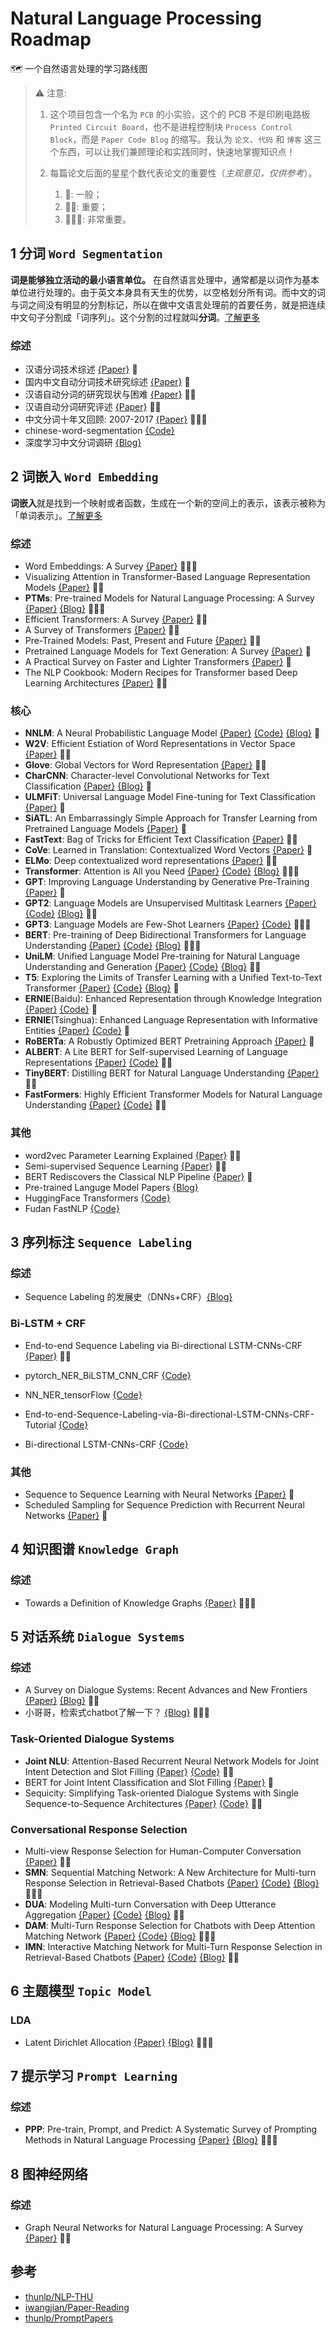# Natural Language Processing Roadmap

🗺️ 一个自然语言处理的学习路线图

> ⚠️ 注意:
>
> 1. 这个项目包含一个名为 `PCB` 的小实验，这个的 PCB 不是印刷电路板 `Printed Circuit Board`，也不是进程控制块 `Process Control Block`，而是 `Paper Code Blog` 的缩写。我认为 `论文`、`代码` 和 `博客` 这三个东西，可以让我们兼顾理论和实践同时，快速地掌握知识点！
>
> 2. 每篇论文后面的星星个数代表论文的重要性（*主观意见，仅供参考*）。
>     1. 🌟: 一般；
>     2. 🌟🌟: 重要；
>     3. 🌟🌟🌟: 非常重要。

## 1 分词 `Word Segmentation`

**词是能够独立活动的最小语言单位。** 在自然语言处理中，通常都是以词作为基本单位进行处理的。由于英文本身具有天生的优势，以空格划分所有词。而中文的词与词之间没有明显的分割标记，所以在做中文语言处理前的首要任务，就是把连续中文句子分割成「词序列」。这个分割的过程就叫**分词**。[了解更多](https://www.v2ai.cn/2018/04/26/nature-language-processing/2-word-segmentation/)

### 综述

- 汉语分词技术综述 [{Paper}](http://www.lis.ac.cn/CN/article/downloadArticleFile.do?attachType=PDF&id=9402) 🌟
- 国内中文自动分词技术研究综述 [{Paper}](http://www.lis.ac.cn/CN/article/downloadArticleFile.do?attachType=PDF&id=11361) 🌟
- 汉语自动分词的研究现状与困难 [{Paper}](http://sourcedb.ict.cas.cn/cn/ictthesis/200907/P020090722605434114544.pdf) 🌟🌟
- 汉语自动分词研究评述 [{Paper}](http://59.108.48.5/course/mining/12-13spring/%E5%8F%82%E8%80%83%E6%96%87%E7%8C%AE/02-01%E6%B1%89%E8%AF%AD%E8%87%AA%E5%8A%A8%E5%88%86%E8%AF%8D%E7%A0%94%E7%A9%B6%E8%AF%84%E8%BF%B0.pdf) 🌟🌟
- 中文分词十年又回顾: 2007-2017 [{Paper}](https://arxiv.org/pdf/1901.06079.pdf) 🌟🌟🌟
- chinese-word-segmentation [{Code}](https://github.com/Ailln/chinese-word-segmentation)
- 深度学习中文分词调研 [{Blog}](http://www.hankcs.com/nlp/segment/depth-learning-chinese-word-segmentation-survey.html)

## 2 词嵌入 `Word Embedding`

**词嵌入**就是找到一个映射或者函数，生成在一个新的空间上的表示，该表示被称为「单词表示」。[了解更多](https://www.v2ai.cn/2018/08/27/nature-language-processing/6-word-embedding/)

### 综述

- Word Embeddings: A Survey [{Paper}](https://arxiv.org/pdf/1901.09069.pdf) 🌟🌟🌟
- Visualizing Attention in Transformer-Based Language Representation Models [{Paper}](https://arxiv.org/pdf/1904.02679.pdf) 🌟🌟
- **PTMs**: Pre-trained Models for Natural Language Processing: A Survey [{Paper}](https://arxiv.org/pdf/2003.08271.pdf) [{Blog}](https://zhuanlan.zhihu.com/p/115014536) 🌟🌟🌟
- Efficient Transformers: A Survey [{Paper}](https://arxiv.org/pdf/2009.06732.pdf) 🌟🌟
- A Survey of Transformers [{Paper}](https://arxiv.org/pdf/2106.04554.pdf) 🌟🌟
- Pre-Trained Models: Past, Present and Future [{Paper}](https://arxiv.org/pdf/2106.07139.pdf) 🌟🌟
- Pretrained Language Models for Text Generation: A Survey [{Paper}](https://arxiv.org/pdf/2105.10311.pdf) 🌟
- A Practical Survey on Faster and Lighter Transformers [{Paper}](https://arxiv.org/pdf/2103.14636.pdf) 🌟
- The NLP Cookbook: Modern Recipes for Transformer based Deep Learning Architectures [{Paper}](https://arxiv.org/pdf/2104.10640.pdf) 🌟🌟

### 核心

- **NNLM**: A Neural Probabilistic Language Model [{Paper}](http://www.jmlr.org/papers/volume3/bengio03a/bengio03a.pdf) [{Code}](https://github.com/FuYanzhe2/NNLM) [{Blog}](https://zhuanlan.zhihu.com/p/21240807) 🌟
- **W2V**: Efficient Estiation of Word Representations in Vector Space [{Paper}](https://arxiv.org/abs/1301.3781) 🌟🌟
- **Glove**: Global Vectors for Word Representation [{Paper}](https://nlp.stanford.edu/pubs/glove.pdf) 🌟🌟
- **CharCNN**: Character-level Convolutional Networks for Text Classification [{Paper}](https://arxiv.org/pdf/1509.01626.pdf) [{Blog}](https://zhuanlan.zhihu.com/p/51698513) 🌟
- **ULMFiT**: Universal Language Model Fine-tuning for Text Classification [{Paper}](https://arxiv.org/pdf/1801.06146.pdf) 🌟
- **SiATL**: An Embarrassingly Simple Approach for Transfer Learning from Pretrained Language Models [{Paper}](https://www.aclweb.org/anthology/N19-1213.pdf) 🌟
- **FastText**: Bag of Tricks for Efficient Text Classification [{Paper}](https://arxiv.org/pdf/1607.01759.pdf) 🌟🌟
- **CoVe**: Learned in Translation: Contextualized Word Vectors [{Paper}](https://arxiv.org/pdf/1708.00107.pdf) 🌟
- **ELMo**: Deep contextualized word representations [{Paper}](https://arxiv.org/pdf/1802.05365.pdf) 🌟🌟
- **Transformer**: Attention is All you Need [{Paper}](https://arxiv.org/pdf/1706.03762.pdf) [{Code}](https://github.com/tensorflow/tensor2tensor) [{Blog}](http://jalammar.github.io/illustrated-transformer/) 🌟🌟🌟
- **GPT**: Improving Language Understanding by Generative Pre-Training [{Paper}](https://s3-us-west-2.amazonaws.com/openai-assets/research-covers/language-unsupervised/language_understanding_paper.pdf) 🌟
- **GPT2**: Language Models are Unsupervised Multitask Learners [{Paper}](https://d4mucfpksywv.cloudfront.net/better-language-models/language-models.pdf) [{Code}](https://github.com/openai/gpt-2) [{Blog}](https://openai.com/blog/better-language-models/) 🌟🌟
- **GPT3**: Language Models are Few-Shot Learners [{Paper}](https://arxiv.org/pdf/2005.14165.pdf) [{Code}](https://github.com/openai/gpt-3) 🌟🌟🌟
- **BERT**: Pre-training of Deep Bidirectional Transformers for Language Understanding [{Paper}](https://arxiv.org/pdf/1810.04805.pdf) [{Code}](https://github.com/google-research/bert) [{Blog}](https://zhuanlan.zhihu.com/p/49271699) 🌟🌟🌟
- **UniLM**: Unified Language Model Pre-training for Natural Language Understanding and Generation [{Paper}](https://arxiv.org/pdf/1905.03197.pdf) [{Code}](https://github.com/microsoft/unilm) [{Blog}](https://zhuanlan.zhihu.com/p/68327602) 🌟🌟
- **T5**: Exploring the Limits of Transfer Learning with a Unified Text-to-Text Transformer [{Paper}](https://arxiv.org/pdf/1910.10683.pdf) [{Code}](https://github.com/google-research/text-to-text-transfer-transformer) [{Blog}](https://ai.googleblog.com/2020/02/exploring-transfer-learning-with-t5.html) 🌟
- **ERNIE**(Baidu): Enhanced Representation through Knowledge Integration [{Paper}](https://arxiv.org/pdf/1904.09223.pdf) [{Code}](https://github.com/PaddlePaddle/ERNIE) 🌟
- **ERNIE**(Tsinghua): Enhanced Language Representation with Informative Entities [{Paper}](https://arxiv.org/pdf/1905.07129.pdf) [{Code}](https://github.com/thunlp/ERNIE) 🌟
- **RoBERTa**: A Robustly Optimized BERT Pretraining Approach [{Paper}](https://arxiv.org/pdf/1907.11692.pdf) 🌟
- **ALBERT**: A Lite BERT for Self-supervised Learning of Language Representations [{Paper}](https://arxiv.org/pdf/1909.11942.pdf) [{Code}](https://github.com/google-research/ALBERT) 🌟🌟
- **TinyBERT**: Distilling BERT for Natural Language Understanding [{Paper}](https://arxiv.org/pdf/1909.10351.pdf) 🌟🌟
- **FastFormers**: Highly Efficient Transformer Models for Natural Language Understanding [{Paper}](https://arxiv.org/pdf/2010.13382.pdf) [{Code}](https://github.com/microsoft/fastformers) 🌟🌟

### 其他

- word2vec Parameter Learning Explained [{Paper}](https://arxiv.org/pdf/1411.2738.pdf) 🌟🌟
- Semi-supervised Sequence Learning [{Paper}](https://arxiv.org/pdf/1511.01432.pdf) 🌟🌟
- BERT Rediscovers the Classical NLP Pipeline [{Paper}](https://arxiv.org/pdf/1905.05950.pdf) 🌟
- Pre-trained Languge Model Papers [{Blog}](https://github.com/thunlp/PLMpapers)
- HuggingFace Transformers [{Code}](https://github.com/huggingface/transformers)
- Fudan FastNLP [{Code}](https://github.com/fastnlp/fastNLP)

## 3 序列标注 `Sequence Labeling`

### 综述

- Sequence Labeling 的发展史（DNNs+CRF）[{Blog}](https://zhuanlan.zhihu.com/p/34828874)

### Bi-LSTM + CRF

- End-to-end Sequence Labeling via Bi-directional LSTM-CNNs-CRF [{Paper}](https://www.aclweb.org/anthology/P16-1101) 🌟🌟

- pytorch_NER_BiLSTM_CNN_CRF [{Code}](https://github.com/bamtercelboo/pytorch_NER_BiLSTM_CNN_CRF)
- NN_NER_tensorFlow [{Code}](https://github.com/LopezGG/NN_NER_tensorFlow)
- End-to-end-Sequence-Labeling-via-Bi-directional-LSTM-CNNs-CRF-Tutorial [{Code}](https://github.com/jayavardhanr/End-to-end-Sequence-Labeling-via-Bi-directional-LSTM-CNNs-CRF-Tutorial)
- Bi-directional LSTM-CNNs-CRF [{Code}](https://zhuanlan.zhihu.com/p/30791481)

### 其他

- Sequence to Sequence Learning with Neural Networks [{Paper}](https://proceedings.neurips.cc/paper/2014/file/a14ac55a4f27472c5d894ec1c3c743d2-Paper.pdf) 🌟
- Scheduled Sampling for Sequence Prediction with Recurrent Neural Networks [{Paper}](https://arxiv.org/pdf/1506.03099.pdf) 🌟

## 4 知识图谱 `Knowledge Graph`

### 综述

- Towards a Definition of Knowledge Graphs [{Paper}](http://ceur-ws.org/Vol-1695/paper4.pdf) 🌟🌟🌟

## 5 对话系统 `Dialogue Systems`

### 综述

- A Survey on Dialogue Systems: Recent Advances and New Frontiers [{Paper}](https://arxiv.org/pdf/1711.01731v1.pdf) [{Blog}](https://zhuanlan.zhihu.com/p/45210996) 🌟🌟
- 小哥哥，检索式chatbot了解一下？ [{Blog}](https://mp.weixin.qq.com/s/yC8uYwti9Meyt83xkmbmcg) 🌟🌟🌟

### Task-Oriented Dialogue Systems

- **Joint NLU**: Attention-Based Recurrent Neural Network Models for Joint Intent Detection and Slot Filling [{Paper}](https://arxiv.org/pdf/1609.01454.pdf) [{Code}](https://github.com/Ailln/chatbot) 🌟🌟
- BERT for Joint Intent Classification and Slot Filling [{Paper}](https://arxiv.org/pdf/1902.10909.pdf) 🌟
- Sequicity: Simplifying Task-oriented Dialogue Systems with Single Sequence-to-Sequence Architectures [{Paper}](https://www.aclweb.org/anthology/P18-1133.pdf) [{Code}](https://github.com/WING-NUS/sequicity) 🌟🌟

### Conversational Response Selection

- Multi-view Response Selection for Human-Computer Conversation [{Paper}](aclweb.org/anthology/D16-1036.pdf) 🌟🌟
- **SMN**: Sequential Matching Network: A New Architecture for Multi-turn Response Selection in Retrieval-Based Chatbots [{Paper}](https://www.aclweb.org/anthology/P17-1046.pdf) [{Code}](https://github.com/MarkWuNLP/MultiTurnResponseSelection) [{Blog}](https://zhuanlan.zhihu.com/p/65062025) 🌟🌟🌟
- **DUA**: Modeling Multi-turn Conversation with Deep Utterance Aggregation [{Paper}](https://www.aclweb.org/anthology/C18-1317.pdf) [{Code}](https://github.com/cooelf/DeepUtteranceAggregation) [{Blog}](https://zhuanlan.zhihu.com/p/60618158) 🌟🌟
- **DAM**: Multi-Turn Response Selection for Chatbots with Deep Attention Matching Network [{Paper}](https://www.aclweb.org/anthology/P18-1103.pdf) [{Code}](https://github.com/baidu/Dialogue/tree/master/DAM) [{Blog}](https://zhuanlan.zhihu.com/p/65143297) 🌟🌟🌟
- **IMN**: Interactive Matching Network for Multi-Turn Response Selection in Retrieval-Based Chatbots [{Paper}](https://arxiv.org/pdf/1901.01824.pdf) [{Code}](https://github.com/JasonForJoy/IMN) [{Blog}](https://zhuanlan.zhihu.com/p/68590678) 🌟🌟

## 6 主题模型 `Topic Model`

### LDA

- Latent Dirichlet Allocation  [{Paper}](https://jmlr.org/papers/volume3/blei03a/blei03a.pdf) [{Blog}](https://arxiv.org/pdf/1908.03142.pdf) 🌟🌟🌟

## 7 提示学习 `Prompt Learning`

### 综述

- **PPP**: Pre-train, Prompt, and Predict: A Systematic Survey of Prompting Methods in Natural Language Processing [{Paper}](https://arxiv.org/pdf/2107.13586.pdf) [{Blog}](https://zhuanlan.zhihu.com/p/395115779) 🌟🌟🌟

## 8 图神经网络

### 综述

- Graph Neural Networks for Natural Language Processing: A Survey [{Paper}](https://arxiv.org/pdf/2106.06090.pdf) 🌟🌟

## 参考

- [thunlp/NLP-THU](https://github.com/thunlp/NLP-THU)
- [iwangjian/Paper-Reading](https://github.com/iwangjian/Paper-Reading)
- [thunlp/PromptPapers](https://github.com/thunlp/PromptPapers)
